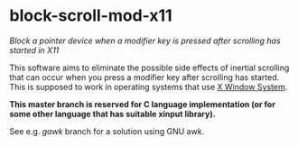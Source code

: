 # block-scroll-mod-x11

*Block a pointer device when a modifier key is pressed after scrolling has started in X11*

This software aims to eliminate the possible side effects of inertial scrolling that can occur when you press a modifier key after scrolling has started. This is supposed to work in operating systems that use [X Window System](https://en.wikipedia.org/wiki/X_Window_System).

**This master branch is reserved for C language implementation (or for some other language that has suitable xinput library).**

See e.g. *gawk* branch for a solution using GNU awk. 
